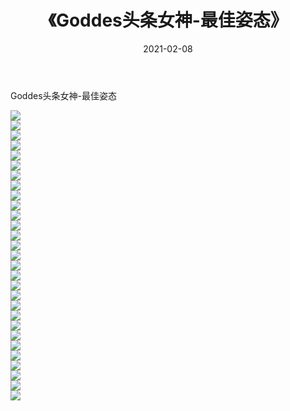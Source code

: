 ﻿---
layout: post
title:  《Goddes头条女神-最佳姿态》
date:   2021-02-08
img: http://img.660000.xyz/Sharelink/网络美图/2021/Goddes头条女神-最佳姿态/000.jpg
categories: [美女, 清纯, 唯美]
---

Goddes头条女神-最佳姿态

  ![](http://img.660000.xyz/Sharelink/网络美图/2021/Goddes头条女神-最佳姿态/001.jpg) <br> ![](http://img.660000.xyz/Sharelink/网络美图/2021/Goddes头条女神-最佳姿态/002.jpg) <br> ![](http://img.660000.xyz/Sharelink/网络美图/2021/Goddes头条女神-最佳姿态/003.jpg) <br> ![](http://img.660000.xyz/Sharelink/网络美图/2021/Goddes头条女神-最佳姿态/004.jpg) <br> ![](http://img.660000.xyz/Sharelink/网络美图/2021/Goddes头条女神-最佳姿态/005.jpg) <br> ![](http://img.660000.xyz/Sharelink/网络美图/2021/Goddes头条女神-最佳姿态/006.jpg) <br> ![](http://img.660000.xyz/Sharelink/网络美图/2021/Goddes头条女神-最佳姿态/007.jpg) <br> ![](http://img.660000.xyz/Sharelink/网络美图/2021/Goddes头条女神-最佳姿态/008.jpg) <br> ![](http://img.660000.xyz/Sharelink/网络美图/2021/Goddes头条女神-最佳姿态/009.jpg) <br> ![](http://img.660000.xyz/Sharelink/网络美图/2021/Goddes头条女神-最佳姿态/010.jpg) <br> ![](http://img.660000.xyz/Sharelink/网络美图/2021/Goddes头条女神-最佳姿态/011.jpg) <br> ![](http://img.660000.xyz/Sharelink/网络美图/2021/Goddes头条女神-最佳姿态/012.jpg) <br> ![](http://img.660000.xyz/Sharelink/网络美图/2021/Goddes头条女神-最佳姿态/013.jpg) <br> ![](http://img.660000.xyz/Sharelink/网络美图/2021/Goddes头条女神-最佳姿态/014.jpg) <br> ![](http://img.660000.xyz/Sharelink/网络美图/2021/Goddes头条女神-最佳姿态/015.jpg) <br> ![](http://img.660000.xyz/Sharelink/网络美图/2021/Goddes头条女神-最佳姿态/016.jpg) <br> ![](http://img.660000.xyz/Sharelink/网络美图/2021/Goddes头条女神-最佳姿态/017.jpg) <br> ![](http://img.660000.xyz/Sharelink/网络美图/2021/Goddes头条女神-最佳姿态/018.jpg) <br> ![](http://img.660000.xyz/Sharelink/网络美图/2021/Goddes头条女神-最佳姿态/019.jpg) <br> ![](http://img.660000.xyz/Sharelink/网络美图/2021/Goddes头条女神-最佳姿态/020.jpg) <br> ![](http://img.660000.xyz/Sharelink/网络美图/2021/Goddes头条女神-最佳姿态/021.jpg) <br> ![](http://img.660000.xyz/Sharelink/网络美图/2021/Goddes头条女神-最佳姿态/022.jpg) <br> ![](http://img.660000.xyz/Sharelink/网络美图/2021/Goddes头条女神-最佳姿态/023.jpg) <br> ![](http://img.660000.xyz/Sharelink/网络美图/2021/Goddes头条女神-最佳姿态/024.jpg) <br> ![](http://img.660000.xyz/Sharelink/网络美图/2021/Goddes头条女神-最佳姿态/025.jpg) <br> ![](http://img.660000.xyz/Sharelink/网络美图/2021/Goddes头条女神-最佳姿态/026.jpg) <br> ![](http://img.660000.xyz/Sharelink/网络美图/2021/Goddes头条女神-最佳姿态/027.jpg) <br> ![](http://img.660000.xyz/Sharelink/网络美图/2021/Goddes头条女神-最佳姿态/028.jpg) <br> ![](http://img.660000.xyz/Sharelink/网络美图/2021/Goddes头条女神-最佳姿态/029.jpg) <br>